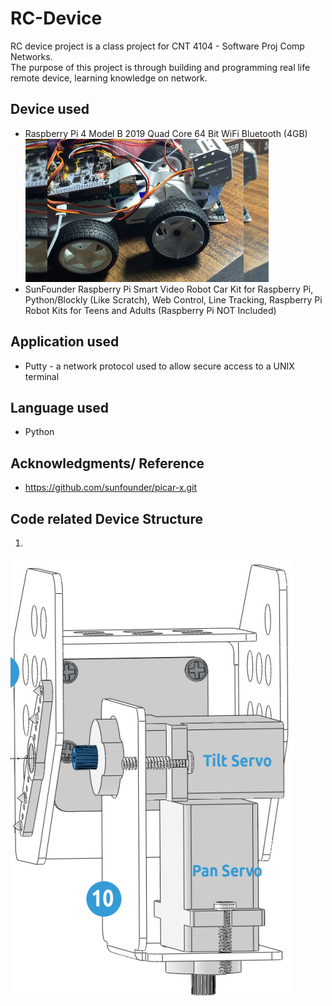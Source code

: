 
# RC-Device
RC device project is a class project for CNT 4104 - Software Proj Comp Networks.<br />
The purpose of this project is through building and programming real life remote device, learning knowledge on network.<br />


## Device used
* Raspberry Pi 4 Model B 2019 Quad Core 64 Bit WiFi Bluetooth (4GB)
![Sample Image](Device_structure_image/picar.png)
* SunFounder Raspberry Pi Smart Video Robot Car Kit for Raspberry Pi, Python/Blockly (Like Scratch), Web Control, Line Tracking, Raspberry Pi Robot Kits for Teens and Adults (Raspberry Pi NOT Included) 

## Application used
* Putty - a network protocol used to allow secure access to a UNIX terminal

## Language used
* Python

## Acknowledgments/ Reference
* https://github.com/sunfounder/picar-x.git

## Code related Device Structure
1. 
![Sample Image](Device_structure_image/pan_tilt_servo.png)



